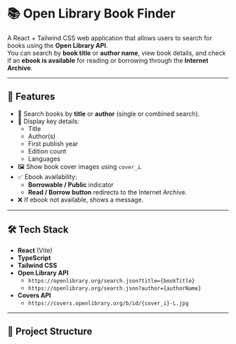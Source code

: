# 📚 Open Library Book Finder

A React + Tailwind CSS web application that allows users to search for books using the **Open Library API**.  
You can search by **book title** or **author name**, view book details, and check if an **ebook is available** for reading or borrowing through the **Internet Archive**.

---

## 🚀 Features
- 🔎 Search books by **title** or **author** (single or combined search).
- 📖 Display key details:
  - Title
  - Author(s)
  - First publish year
  - Edition count
  - Languages
- 🖼️ Show book cover images using `cover_i`.
- ✅ Ebook availability:
  - **Borrowable / Public** indicator
  - **Read / Borrow button** redirects to the Internet Archive.
- ❌ If ebook not available, shows a message.

---

## 🛠️ Tech Stack
- **React** (Vite)
- **TypeScript**
- **Tailwind CSS**
- **Open Library API**  
  - `https://openlibrary.org/search.json?title={bookTitle}`
  - `https://openlibrary.org/search.json?author={authorName}`
- **Covers API**  
  - `https://covers.openlibrary.org/b/id/{cover_i}-L.jpg`

---

## 📂 Project Structure

